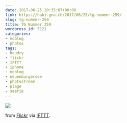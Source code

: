 ```yaml
---
date: 2017-06-25 20:35:07+00:00
link: https://habi.gna.ch/2017/06/25/tg-nummer-259/
slug: tg-nummer-259
title: TG Nummer 259
wordpress_id: 5121
categories:
- moblog
- photos
tags:
- boudry
- flickr
- IFTTT
- iphone
- moblog
- neuenburgersee
- photostream
- plage
- seerie
---
```


![](http://ift.tt/2sbdDyg)  

  

from [Flickr](http://flic.kr/p/VT244L) via [IFTTT](http://ift.tt/1c4nCfM).
